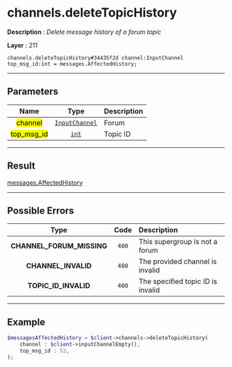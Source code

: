 # channels.deleteTopicHistory

**Description** : *Delete message history of a forum topic*

**Layer** : 211

```tl
channels.deleteTopicHistory#34435f2d channel:InputChannel top_msg_id:int = messages.AffectedHistory;
```

---

## Parameters

| Name | Type | Description |
| :---: | :---: | :--- |
| <mark>channel</mark> | [`InputChannel`](type/InputChannel) | Forum |
| <mark>top_msg_id</mark> | [`int`](type/int) | Topic ID |

---

## Result

[messages.AffectedHistory](type/messages.AffectedHistory)

---

## Possible Errors

| Type | Code | Description |
| :---: | :---: | :--- |
| **CHANNEL_FORUM_MISSING** | `400` | This supergroup is not a forum |
| **CHANNEL_INVALID** | `400` | The provided channel is invalid |
| **TOPIC_ID_INVALID** | `400` | The specified topic ID is invalid |

---

## Example

```php
$messagesAffectedHistory = $client->channels->deleteTopicHistory(
	channel : $client->inputChannelEmpty(),
	top_msg_id : 52,
);
```